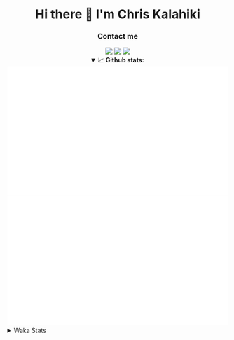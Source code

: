 <div align="center">
 <h1>Hi there 👋 I'm Chris Kalahiki</h1>
 <h3>Contact me</h3>
 <a href="mailto:chris.kalahiki@gmail.com"><img src="https://img.shields.io/badge/gmail-%23D14836.svg?&style=for-the-badge&logo=gmail&logoColor=white"/></a>
 <a href="https://twitter.com/ChrisKalahiki"><img src="https://img.shields.io/badge/twitter-%231DA1F2.svg?&style=for-the-badge&logo=twitter&logoColor=white"/></a>
 <a href="https://www.linkedin.com/in/ChrisKalahiki"><img src="https://img.shields.io/badge/linkedin-%230077B5.svg?&style=for-the-badge&logo=linkedin&logoColor=white"/></a>
<details open>
  <summary>📈 <b>Github stats:</b></summary>
  <img src="https://github.com/ChrisKalahiki/github-stats/blob/master/generated/overview.svg"/>
  <img src="https://github.com/ChrisKalahiki/github-stats/blob/master/generated/languages.svg"/>
</details>
</div>

<details>
  <summary>Waka Stats</summary>
<!--START_SECTION:waka-->
**🐱 My GitHub Data** 

> 🏆 182 Contributions in the Year 2022
 > 
> 📦 6.1 MB Used in GitHub's Storage 
 > 
> 💼 Opted to Hire
 > 
> 📜 30 Public Repositories 
 > 
> 🔑 23 Private Repositories  
 > 
**I'm an Early 🐤** 

```text
🌞 Morning    82 commits     ███░░░░░░░░░░░░░░░░░░░░░░   14.91% 
🌆 Daytime    198 commits    █████████░░░░░░░░░░░░░░░░   36.0% 
🌃 Evening    200 commits    █████████░░░░░░░░░░░░░░░░   36.36% 
🌙 Night      70 commits     ███░░░░░░░░░░░░░░░░░░░░░░   12.73%

```
📅 **I'm Most Productive on Wednesday** 

```text
Monday       78 commits     ███░░░░░░░░░░░░░░░░░░░░░░   14.18% 
Tuesday      63 commits     ██░░░░░░░░░░░░░░░░░░░░░░░   11.45% 
Wednesday    114 commits    █████░░░░░░░░░░░░░░░░░░░░   20.73% 
Thursday     83 commits     ███░░░░░░░░░░░░░░░░░░░░░░   15.09% 
Friday       75 commits     ███░░░░░░░░░░░░░░░░░░░░░░   13.64% 
Saturday     26 commits     █░░░░░░░░░░░░░░░░░░░░░░░░   4.73% 
Sunday       111 commits    █████░░░░░░░░░░░░░░░░░░░░   20.18%

```


📊 **This Week I Spent My Time On** 

```text
⌚︎ Time Zone: America/New_York

💬 Programming Languages: 
Python                   1 hr 6 mins         ████████████████████░░░░░   81.19% 
Markdown                 15 mins             ████░░░░░░░░░░░░░░░░░░░░░   18.81%

🔥 Editors: 
VS Code                  1 hr 21 mins        █████████████████████████   100.0%

🐱‍💻 Projects: 
Haiku-Playground         59 mins             ██████████████████░░░░░░░   73.34% 
clemson-breast-cancer    21 mins             ██████░░░░░░░░░░░░░░░░░░░   26.66%

💻 Operating System: 
Windows                  1 hr 21 mins        █████████████████████████   100.0%

```

**I Mostly Code in Python** 

```text
Python                   13 repos            ██████░░░░░░░░░░░░░░░░░░░   26.0% 
Jupyter Notebook         12 repos            ██████░░░░░░░░░░░░░░░░░░░   24.0% 
C#                       10 repos            █████░░░░░░░░░░░░░░░░░░░░   20.0% 
JavaScript               4 repos             ██░░░░░░░░░░░░░░░░░░░░░░░   8.0% 
HTML                     2 repos             █░░░░░░░░░░░░░░░░░░░░░░░░   4.0%

```


**Timeline**

![Chart not found](https://raw.githubusercontent.com/ChrisKalahiki/ChrisKalahiki/main/charts/bar_graph.png) 


 Last Updated on 12/02/2022 18:43:56 UTC
<!--END_SECTION:waka-->
</details>

